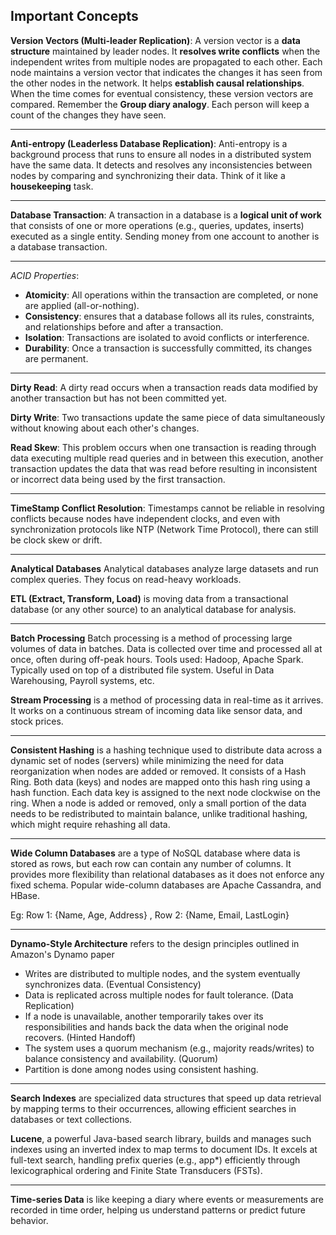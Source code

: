 **Important Concepts**
---------------------------------------------------------------------------------------------------------------------------------------------------

**Version Vectors (Multi-leader Replication)**: A version vector is a **data structure** maintained by leader nodes. It **resolves write conflicts** when the independent writes from multiple nodes are propagated to each other. Each node maintains a version vector that indicates the changes it has seen from the other nodes in the network. It helps **establish causal relationships**. When the time comes for eventual consistency, these version vectors are compared. Remember the **Group diary analogy**. Each person will keep a count of the changes they have seen.

---------------------------------------------------------------------------------------------------------------------------------------------------

**Anti-entropy (Leaderless Database Replication)**: Anti-entropy is a background process that runs to ensure all nodes in a distributed system have the same data. It detects and resolves any inconsistencies between nodes by comparing and synchronizing their data. Think of it like a **housekeeping** task.

---------------------------------------------------------------------------------------------------------------------------------------------------

**Database Transaction**: A transaction in a database is a **logical unit of work** that consists of one or more operations (e.g., queries, updates, inserts) executed as a single entity. Sending money from one account to another is a database transaction.

---------------------------------------------------------------------------------------------------------------------------------------------------

*ACID Properties*: 
  - **Atomicity**: All operations within the transaction are completed, or none are applied (all-or-nothing).
  - **Consistency**: ensures that a database follows all its rules, constraints, and relationships before and after a transaction.
  - **Isolation**: Transactions are isolated to avoid conflicts or interference.
  - **Durability**: Once a transaction is successfully committed, its changes are permanent.

---------------------------------------------------------------------------------------------------------------------------------------------------

**Dirty Read**: A dirty read occurs when a transaction reads data modified by another transaction but has not been committed yet.

**Dirty Write**: Two transactions update the same piece of data simultaneously without knowing about each other's changes.

**Read Skew**: This problem occurs when one transaction is reading through data executing multiple read queries and in between this execution, another transaction updates the data that was read before resulting in inconsistent or incorrect data being used by the first transaction.

---------------------------------------------------------------------------------------------------------------------------------------------------

**TimeStamp Conflict Resolution**: Timestamps cannot be reliable in resolving conflicts because nodes have independent clocks, and even with synchronization protocols like NTP (Network Time Protocol), there can still be clock skew or drift.

---------------------------------------------------------------------------------------------------------------------------------------------------

**Analytical Databases** Analytical databases analyze large datasets and run complex queries. They focus on read-heavy workloads.

**ETL (Extract, Transform, Load)** is moving data from a transactional database (or any other source) to an analytical database for analysis.

---------------------------------------------------------------------------------------------------------------------------------------------------

**Batch Processing** Batch processing is a method of processing large volumes of data in batches. Data is collected over time and processed all at once, often during off-peak hours. Tools used: Hadoop, Apache Spark. Typically used on top of a distributed file system. Useful in Data Warehousing, Payroll systems, etc.

**Stream Processing** is a method of processing data in real-time as it arrives. It works on a continuous stream of incoming data like sensor data, and stock prices.

---------------------------------------------------------------------------------------------------------------------------------------------------

**Consistent Hashing** is a hashing technique used to distribute data across a dynamic set of nodes (servers) while minimizing the need for data reorganization when nodes are added or removed. It consists of a Hash Ring. Both data (keys) and nodes are mapped onto this hash ring using a hash function. Each data key is assigned to the next node clockwise on the ring.
When a node is added or removed, only a small portion of the data needs to be redistributed to maintain balance, unlike traditional hashing, which might require rehashing all data.

---------------------------------------------------------------------------------------------------------------------------------------------------

**Wide Column Databases** are a type of NoSQL database where data is stored as rows, but each row can contain any number of columns. It provides more flexibility than relational databases as it does not enforce any fixed schema. Popular wide-column databases are Apache Cassandra, and HBase.

Eg: Row 1: {Name, Age, Address} , Row 2: {Name, Email, LastLogin}

---------------------------------------------------------------------------------------------------------------------------------------------------

**Dynamo-Style Architecture** refers to the design principles outlined in Amazon's Dynamo paper

  - Writes are distributed to multiple nodes, and the system eventually synchronizes data. (Eventual Consistency)
  - Data is replicated across multiple nodes for fault tolerance. (Data Replication)
  - If a node is unavailable, another temporarily takes over its responsibilities and hands back the data when the original node recovers. (Hinted Handoff)
  - The system uses a quorum mechanism (e.g., majority reads/writes) to balance consistency and availability. (Quorum)
  - Partition is done among nodes using consistent hashing.

---------------------------------------------------------------------------------------------------------------------------------------------------

**Search Indexes** are specialized data structures that speed up data retrieval by mapping terms to their occurrences, allowing efficient searches in databases or text collections. 

**Lucene**, a powerful Java-based search library, builds and manages such indexes using an inverted index to map terms to document IDs. It excels at full-text search, handling prefix queries (e.g., app*) efficiently through lexicographical ordering and Finite State Transducers (FSTs).

---------------------------------------------------------------------------------------------------------------------------------------------------

**Time-series Data** is like keeping a diary where events or measurements are recorded in time order, helping us understand patterns or predict future behavior.
